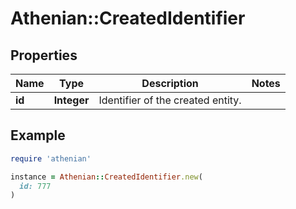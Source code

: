 # Athenian::CreatedIdentifier

## Properties

| Name | Type | Description | Notes |
| ---- | ---- | ----------- | ----- |
| **id** | **Integer** | Identifier of the created entity. |  |

## Example

```ruby
require 'athenian'

instance = Athenian::CreatedIdentifier.new(
  id: 777
)
```

